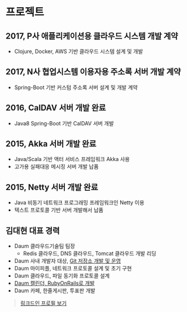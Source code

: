 # 프로젝트

## 2017, P사 애플리케이션용 클라우드 시스템 개발 계약

* Clojure, Docker, AWS 기반 클라우드 시스템 설계 및 개발

## 2017, N사 협업시스템 이용자용 주소록 서버 개발 계약

* Spring-Boot 기반 커스텀 주소록 서버 설계 및 개발 계약

## 2016, CalDAV 서버 개발 완료

* Java8 Spring-Boot 기반 CalDAV 서버 개발

## 2015, Akka 서버 개발 완료

* Java/Scala 기반 액터 서비스 프레임워크 Akka 사용
* 고가용 실패대응 메시징 서버 개발 납품

## 2015, Netty 서버 개발 완료

* Java 비동기 네트워크 프로그래밍 프레임워크인 Netty 이용
* 텍스트 프로토콜 기반 서버 개발해서 납품

## 김대현 대표 경력

* Daum 클라우드기술팀 팀장
  * Redis 클라우드, DNS 클라우드, Tomcat 클라우드 개발 리딩
* Daum 사내 개발자 대상, [Git 저장소 개발 및 운영](https://www.slideshare.net/hatemogi/devon2013-git)
* Daum 마이피플, 네트워크 프로토콜 설계 및 초기 구현
* Daum 클라우드, 파일 동기화 프로토콜 설계
* [Daum 캘린더, RubyOnRails로 개발](https://medium.com/happyprogrammer-in-jeju/다음-캘린더-서비스의-비하인드-스토리-ec0faac67f05)
* Daum 카페, 한줄게시판, 투표판 개발

> [링크드인 프로필 보기](https://kr.linkedin.com/in/hatemogi)
